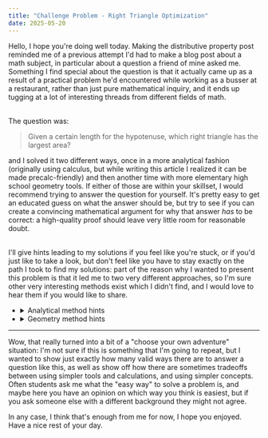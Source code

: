 ```yaml
---
title: "Challenge Problem - Right Triangle Optimization"
date: 2025-05-20
---
```

<head>
	<script type="text/javascript" async 
	src="https://cdnjs.cloudflare.com/ajax/libs/mathjax/2.7.1/MathJax.js?
	config=TeX-AMS-MML_HTMLorMML"></script>
	<script async src="https://pagead2.googlesyndication.com/pagead/js/adsbygoogle.js?client=ca-pub-6742417150601345"
     crossorigin="anonymous"></script>
</head>
Hello, I hope you're doing well today. Making the distributive property post reminded me of a previous attempt I'd had to make a blog post about a math subject, in particular about a question a friend of mine asked me. Something I find special about the question is that it actually came up as a result of a practical problem he'd encountered while working as a busser at a restaurant, rather than just pure mathematical inquiry, and it ends up tugging at a lot of interesting threads from different fields of math.<br><br>

The question was:
<blockquote>Given a certain length for the hypotenuse, which right triangle has the largest area?</blockquote>

and I solved it two different ways, once in a more analytical fashion (originally using calculus, but while writing this article I realized it can be made precalc-friendly) and then another time with more elementary high school geometry tools. If either of those are within your skillset, I would recommend trying to answer the question for yourself. It's pretty easy to get an educated guess on what the answer should be, but try to see if you can create a convincing mathematical argument for why that answer <i>has</i> to be correct: a high-quality proof should leave very little room for reasonable doubt.<br><br>

I'll give hints leading to my solutions if you feel like you're stuck, or if you'd just like to take a look, but don't feel like you have to stay exactly on the path I took to find my solutions: part of the reason why I wanted to present this problem is that it led me to two very different approaches, so I'm sure other very interesting methods exist which I didn't find, and I would love to hear them if you would like to share.

- <details>
  <summary>
    Analytical method hints
  </summary>
  It might help to start by categorizing what <i>kind</i> of problem we're looking at. We want to know about maximizing the area of our triangle, so we can broadly categorize this as an optimization problem. (And if you'd like, since we have a constraint regarding the hypotenuse, this can specifically be thought of as constrained optimization.)<br>
  One way to handle an optimization problem like this is to start by finding a function which represents the value we're trying to minimize or maximize (called our "objective function") over all of the different choices we could make. This idea of getting the information we want by studying the properties of functions is what I meant when I called these approaches "analytical."<br>
  So, what other information about the triangle are we trying to determine? And how can we express the area in terms of that unknown information? At first, this seemed like an obvious choice to me, which led me to my calculus-based solution, which is what I'll put in my first set of hints, but like I mentioned before there is also a method that doesn't require calculus, if we make a slightly different choice. I'll put that in the second set of hints.
  <details>
    <summary>
      Calculus method setup hints
    </summary>
    Well, we know we have a right triangle with a specific hypotenuse, so something I find fairly natural is to try to proceed by defining the other two sides of the triangle: a triangle has three sides after all. So let's say that we can choose side lengths a and b for the two legs of our triangle.<br>
    Now, for any side lengths a and b that we have in a specific triangle, we can find the area using our typical formula for area of a triangle: $$A = \frac12(\text{base})\cdot(\text{height}) = \frac12 ab$$
    So, if our goal was just to maximize this area function, it might seem like there should be no maximum because we could just make a and b as large as we'd like. So, why can't we just make a and b arbitrarily large? That has to do with our constraint: there's a specific value of the hypotenuse that we need to keep constant. Let's call that c. As we know, the legs and the hypotenuse have to be related via the Pythagorean theorem:$$a^2 + b^2 = c^2$$
    So, now we have our objective function and a constraint function defined in terms of our unknowns a and b. From here, it's just a matter of technique. My original solution involves using multivariable calculus techniques, but there's also a way to proceed with single-variable calculus, so I'll also include that: feel free to check against either solution. <br>
    <details>
      <summary>
        Multivariable calculus solution
      </summary>
      This solution uses a method known as the method of Lagrange multipliers, which I do intend to explain in further depth at some point if I end up making math content more regularly, but this post is already getting fairly long, so today isn't going to be the day. (I may come back and link an explanation if I make one later though.)<br>
      The bottom line is, we can take our objective function and our constraint function in terms of a and b, and state that their gradients (the vectors keeping track of the rates of change of the function) must be parallel, so that the objective function can't change instantaneously without also changing the constraint function, which we know has to be kept constant. This leads us to
      $$\nabla (\frac12 ab) = \lambda \nabla (a^2 + b^2) \Leftrightarrow \langle\frac12 b, \frac12 a\rangle = \lambda \langle 2a, 2b\rangle$$
      $$b = 4\lambda a, a = 4\lambda b \Rightarrow b = 16\lambda^2 b \Rightarrow b(16\lambda^2 - 1) = 0$$
      So, this leaves us with three options: b could be zero, but this doesn't really give us a triangle, we'd have zero area. That leaves us with the two possible values for the multiplier, but if that multiplier is negative then a and b can't both be positive, so it must be true that 
        $$\lambda = \frac14 \Rightarrow a = b$$
        so our answer is that the maximum area must be achieved by constructing the isosceles right triangle.
    </details>
    <details>
      <summary>
        Single-variable calculus solution
      </summary>
      To solve a problem like this with single-variable calculus, we need to solve the constraint equation for one of our variables, so that we can put our objective function in terms of one variable. So, keeping in mind that our side lengths have to be positive, notice that
	$$a^2 + b^2 = c^2 \Rightarrow a = \sqrt{c^2 - b^2}$$
	$$A(b) = \frac12 b \sqrt{c^2 - b^2}$$
	This is a differentiable function in terms of b whenever b is less than c (which is true for all of our non-degenerate triangles) so in order for it to have a maximum or a minimum value at a specific value of b, it must be true that the derivative at that point is 0. Otherwise, consider that if the derivative was positive, increasing b should increase the function, and decreasing b should decrease the function, so a point with a positive derivative has to be less than the values to its right (so it can't be a maximum) and more than the values to its left. (so it can't be a minimum) A similar argument exists for points where the derivative is negative. So, looking for points with zero derivative:
	$$A'(b) = 0 \Rightarrow \frac12 \sqrt{c^2 - b^2} + \frac12 b \cdot \frac1{2\sqrt{c^2 - b^2}} \cdot (-2b) = 0$$
	After cleaning up a bit, and multiplying by 2 and the square root expression on both sides to get rid of the fractions, we can obtain
	$$(\sqrt{c^2 - b^2})^2 - b^2 = 0 \Rightarrow c^2 - 2b^2 = 0 \Rightarrow c^2 = 2b^2 \Rightarrow b = \frac{c}{\sqrt{2}}$$
	which we can plug back into the Pythagorean theorem constraint to get a value for a:
	$$a = \sqrt{c^2 - \frac{c^2}2} = \sqrt{\frac{c^2}2} = \frac{c}{\sqrt{2}}$$
	which shows us that the triangle we're looking for is the isosceles right triangle: a right triangle where the two legs are equal.
    </details>
  </details>
	<details>
		<summary>
			Precalculus method (requires trigonometry)
	 	</summary>
		Remember that it always takes three pieces of information to uniquely define a triangle: think about our congruency rules of SSS, SAS, AAS, and ASA, they all require three pieces of information. Here, our constraint on the hypotenuse is defining one of the side lengths for us, and we know that the angle across from that hypotenuse is a right angle, so that's defining an angle, for a second piece of information. So, we really just need one more piece of information to fully determine the triangle, which means we can think about there just being one more "choice" left to be made. For our purposes, it'll be convenient to think about choosing a value for one of the two other angles in the triangle.<br>
		So if these two angles and a side are enough to uniquely determine the rest of the triangle, we should be able to solve for the other components of the triangle now: in particular, since we're dealing with a right triangle, we can find the lengths of the legs of the triangle using right-triangle trig, also known as "SOHCAHTOA." Let's say a is the length of the leg adjacent to our angle, and b is the length of the leg opposite our angle:
		$$\cos(\theta) = \frac{\text{adjacent}}{\text{hypotenuse}} = \frac{a}{c} \Rightarrow a = c\cos(\theta)$$
		$$\sin(\theta) = \frac{\text{opposite}}{\text{hypotenuse}} = \frac{b}{c} \Rightarrow b = c\sin(\theta)$$
		So, using our formula for area of a triangle, we get
		$$A = \frac12 (\text{base}) (\text{height}) = \frac12 (c \cos(\theta))(c \sin(\theta)) = \frac12 c^2 \cos(\theta) \sin(\theta)$$
		So now, we're tasked with finding what value of our angle will maximize this area. This can be accomplished with standard tools in calculus, but there's also a trick which lets us optimize this function without calculus: can you find it? <br>
		<details>
			<summary>
				Precalculus optimization of the area function
			</summary>
			Recall the double-angle formula for sine:
			$$\sin(2\theta) = 2\cos(\theta)\sin(\theta)$$
			So, applying that to our formula for area, we get
			$$A = \frac14 c^2 \sin(2\theta)$$
			and the maximum occurs when the result of that sine is 1, which will happen when
			$$2\theta = 90^\circ \Rightarrow \theta = 45^\circ$$
			which tells us that our optimal solution is the isosceles, 45-90-45, right triangle. (To anyone going through all of the solutions, bonus points if you can see how this double angle relates to the more purely geometric solution.)
	 	</details>
	</details>

- <details>
  <summary>
    Geometry method hints
  </summary>
	We know that our hypotenuse is going to be held constant, so try drawing out a line segment to stand in for it. Now, if we hold this line segment in place, we can think of that as meaning we've placed two of the three vertices defining our triangle, and we can complete the triangle by placing a third vertex on the plane. That said, not every point we choose will result in a right triangle: something interesting ends up being true about the points which do give us right triangles. Can you find it? <br>
	<details>
		<summary>
			Finishing our right triangle
		</summary>
		There's an interesting circle theorem known as Thales' theorem which can help us here: if one of the sides of a triangle is the diameter of a circle, and the remaining point is a point on that circle, then the angle opposite the diameter is always a right angle. I think including an explanation of exactly why this is the case is a bit more than what I'm trying to do for this post (if you didn't see, there was a lot I had to get into for the analytic methods) so if you'd like to investigate this further, I would recommend Michael Stevens' video on the topic at https://youtu.be/pJwRsoxe3VE?si=IWw6pYa5hDEZShAL for some explanation, as well as great insight into the nuts and bolts of Euclidean geometry.<br>
		(Sorry for the unformatted link, Markdown has decided to punish me for my hubris and just give up on doing certain parts of its job.)<br>
		So, because choosing any of those points on the circle will always result in a right triangle, and that process takes us through every possible value for the other angles of our triangle, we can also say that any right triangle we can build from that hypotenuse will result in the third vertex being on the circle. Can we capitalize on this? <br>
		<details>
			<summary>
				Capitalizing on this
			</summary>
			So first, remember that our goal is to get the largest area possible, and refer to our formula for area of a triangle:
			$$A = \frac12 (\text{base}) (\text{height})$$
			Often with a right triangle, it makes most sense to make one of the legs the base and one of them the height, but we don't have to do it this way. In our case, we can make our static hypotenuse the base, and then think about altitudes drawn perpendicular to the base. Notice that if we do this, the only variable in the area formula is that height: that means that finding the maximum area is exactly the same as finding the maximum height.<br>
			Now in order to find the maximum height, it'll help to get some names for our key points. (I might add a diagram for this at some point, but for now you'll have to draw a diagram yourself and follow along.) Let's call our hypotenuse (and diameter of the circle) line segment AB, with the endpoints A and B being points on the circle. We'll call the center of the circle (and midpoint of AB) point O. Now, let's say that C is the third point of the triangle, the vertex of the right angle in our right triangle, which also has to be a point on the circle. The altitude we care about can be found by drawing a line segment starting at point C toward AB, perpendicular to AB, until they intersect. Call this point of intersection point D.<br>
			So, the altitude we're trying to maximize is CD, but notice that it's a leg of right triangle OCD, so it can never be longer than OC, the hypotenuse of that triangle. OC goes from the center of the circle to a point on the circle, so it's also a radius of the circle. So, it's clear that the altitude of our triangle can never be longer than the radius, so if we can draw a triangle where the altitude is exactly the radius, then that must be the triangle with maximum altitude.<br>
			We can accomplish this by placing C such that OC itself is perpendicular to AB: OC is now both a radius of the circle, and the altitude of our triangle. Now, notice that because OA, OB, and OC are all radii of the circle, they all must be congruent, and angles AOC and BOC are both right angles. As a result of this, triangles AOC and BOC are SAS congruent, so it must be true that AC and BC are congruent. This means that our triangle ABC is an isosceles right triangle, also known as a 45-90-45 triangle, where the lengths of the two legs are the same.
		</details>
	</details>

---

Wow, that really turned into a bit of a "choose your own adventure" situation: I'm not sure if this is something that I'm going to repeat, but I wanted to show just exactly how many valid ways there are to answer a question like this, as well as show off how there are sometimes tradeoffs between using simpler tools and calculations, and using simpler concepts. Often students ask me what the "easy way" to solve a problem is, and maybe here you have an opinion on which way you think is easiest, but if you ask someone else with a different background they might not agree.

In any case, I think that's enough from me for now, I hope you enjoyed. Have a nice rest of your day.
